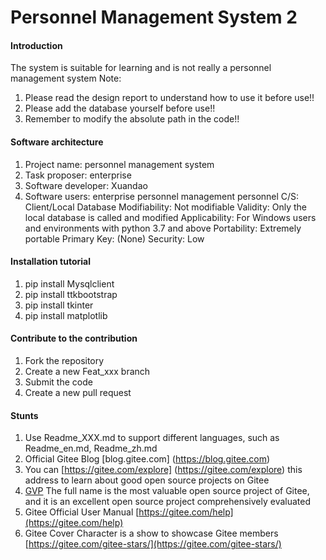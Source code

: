 # Personnel Management System 2

#### Introduction
The system is suitable for learning and is not really a personnel management system
Note:
1) Please read the design report to understand how to use it before use!!
2) Please add the database yourself before use!!
3) Remember to modify the absolute path in the code!!

#### Software architecture
1. Project name: personnel management system
2. Task proposer: enterprise
3. Software developer: Xuandao
4. Software users: enterprise personnel management personnel
C/S: Client/Local Database
Modifiability: Not modifiable
Validity: Only the local database is called and modified
Applicability: For Windows users and environments with python 3.7 and above
Portability: Extremely portable
Primary Key: (None)
Security: Low

#### Installation tutorial

1.  pip install Mysqlclient
2.  pip install ttkbootstrap
3.  pip install tkinter
4.  pip install matplotlib

#### Contribute to the contribution

1. Fork the repository
2. Create a new Feat_xxx branch
3. Submit the code
4. Create a new pull request

#### Stunts

1. Use Readme_XXX.md to support different languages, such as Readme_en.md, Readme_zh.md
2. Official Gitee Blog [blog.gitee.com] (https://blog.gitee.com)
3. You can [https://gitee.com/explore] (https://gitee.com/explore) this address to learn about good open source projects on Gitee
4. [GVP](https://gitee.com/gvp) The full name is the most valuable open source project of Gitee, and it is an excellent open source project comprehensively evaluated
5. Gitee Official User Manual [https://gitee.com/help](https://gitee.com/help)
6. Gitee Cover Character is a show to showcase Gitee members [https://gitee.com/gitee-stars/](https://gitee.com/gitee-stars/)
